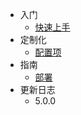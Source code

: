 - 入门
  - [快速上手](zh-cn/getting-started.md)
- 定制化
  - [配置项](zh-cn/configuration.md)
- 指南
  - [部署](zh-cn/deploy.md)
- 更新日志
  - 5.0.0
